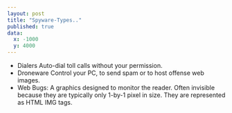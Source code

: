 ```yaml
---
layout: post
title: "Spyware-Types.."
published: true
data:
  x: -1000
  y: 4000
---
```


+ Dialers  Auto-dial toll calls without your permission. 
+ Droneware  Control your PC, to send spam or to host offense web images. 
+ Web Bugs: A graphics designed to monitor the reader. Often invisible because they are typically only 1-by-1 pixel in 
size. They are represented as HTML IMG tags. 
